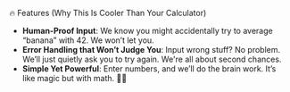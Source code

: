 🔥 Features (Why This Is Cooler Than Your Calculator)
- **Human-Proof Input**: We know you might accidentally try to average “banana” with 42. We won’t let you.
- **Error Handling that Won’t Judge You**: Input wrong stuff? No problem. We’ll just quietly ask you to try again. We're all about second chances.
- **Simple Yet Powerful**: Enter numbers, and we’ll do the brain work. It’s like magic but with math. 🎩✨
